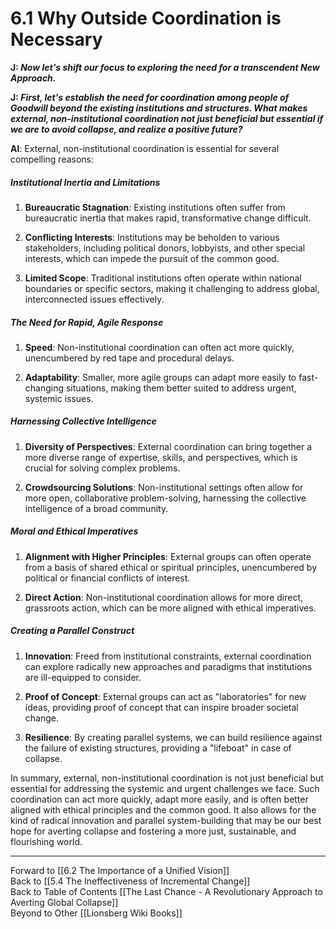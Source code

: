 # 6.1 Why Outside Coordination is Necessary

**J: *Now let's shift our focus to exploring the need for a transcendent New Approach.***

**J: *First, let's establish the need for coordination among people of Goodwill beyond the existing institutions and structures. What makes external, non-institutional coordination not just beneficial but essential if we are to avoid collapse, and realize a positive future?***

**AI**: External, non-institutional coordination is essential for several compelling reasons:

##### Institutional Inertia and Limitations

1. **Bureaucratic Stagnation**: Existing institutions often suffer from bureaucratic inertia that makes rapid, transformative change difficult.
    
2. **Conflicting Interests**: Institutions may be beholden to various stakeholders, including political donors, lobbyists, and other special interests, which can impede the pursuit of the common good.
    
3. **Limited Scope**: Traditional institutions often operate within national boundaries or specific sectors, making it challenging to address global, interconnected issues effectively.
    

##### The Need for Rapid, Agile Response

1. **Speed**: Non-institutional coordination can often act more quickly, unencumbered by red tape and procedural delays.
    
2. **Adaptability**: Smaller, more agile groups can adapt more easily to fast-changing situations, making them better suited to address urgent, systemic issues.
    

##### Harnessing Collective Intelligence

1. **Diversity of Perspectives**: External coordination can bring together a more diverse range of expertise, skills, and perspectives, which is crucial for solving complex problems.
    
2. **Crowdsourcing Solutions**: Non-institutional settings often allow for more open, collaborative problem-solving, harnessing the collective intelligence of a broad community.
    

##### Moral and Ethical Imperatives

1. **Alignment with Higher Principles**: External groups can often operate from a basis of shared ethical or spiritual principles, unencumbered by political or financial conflicts of interest.
    
2. **Direct Action**: Non-institutional coordination allows for more direct, grassroots action, which can be more aligned with ethical imperatives.
    

##### Creating a Parallel Construct

1. **Innovation**: Freed from institutional constraints, external coordination can explore radically new approaches and paradigms that institutions are ill-equipped to consider.
    
2. **Proof of Concept**: External groups can act as "laboratories" for new ideas, providing proof of concept that can inspire broader societal change.
    
3. **Resilience**: By creating parallel systems, we can build resilience against the failure of existing structures, providing a "lifeboat" in case of collapse.
    

In summary, external, non-institutional coordination is not just beneficial but essential for addressing the systemic and urgent challenges we face. Such coordination can act more quickly, adapt more easily, and is often better aligned with ethical principles and the common good. It also allows for the kind of radical innovation and parallel system-building that may be our best hope for averting collapse and fostering a more just, sustainable, and flourishing world.

____

Forward to [[6.2 The Importance of a Unified Vision]]  
Back to [[5.4 The Ineffectiveness of Incremental Change]]  
Back to Table of Contents [[The Last Chance - A Revolutionary Approach to Averting Global Collapse]]  
Beyond to Other [[Lionsberg Wiki Books]]  
